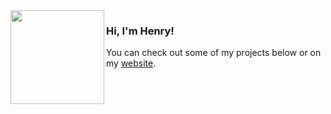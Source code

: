 <img align="left" width="150" height="150" src="https://imgur.com/DqTX0M0.png">

<h3>Hi, I'm Henry!</h3>

You can check out some of my projects below or on my [website](https://henrygressmann.de).
